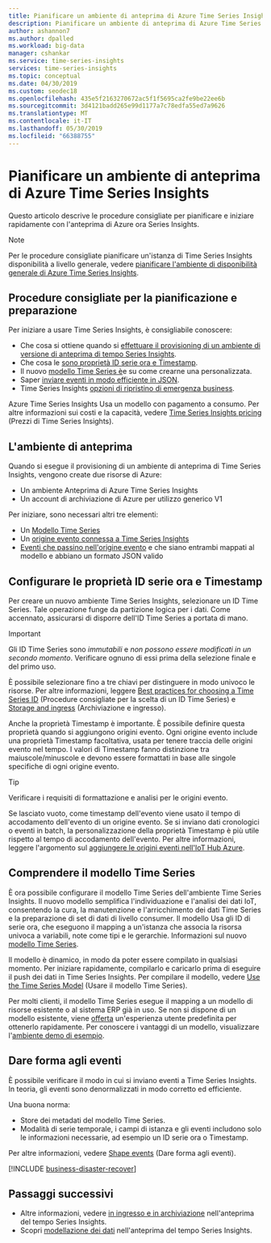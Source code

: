 ```yaml
---
title: Pianificare un ambiente di anteprima di Azure Time Series Insights | Microsoft Docs
description: Pianificare un ambiente di anteprima di Azure Time Series Insights.
author: ashannon7
ms.author: dpalled
ms.workload: big-data
manager: cshankar
ms.service: time-series-insights
services: time-series-insights
ms.topic: conceptual
ms.date: 04/30/2019
ms.custom: seodec18
ms.openlocfilehash: 435e5f2163270672ac5f1f5695ca2fe9be22ee6b
ms.sourcegitcommit: 3d4121badd265e99d1177a7c78edfa55ed7a9626
ms.translationtype: MT
ms.contentlocale: it-IT
ms.lasthandoff: 05/30/2019
ms.locfileid: "66388755"
---
```

# <a name="plan-your-azure-time-series-insights-preview-environment"></a>Pianificare un ambiente di anteprima di Azure Time Series Insights

Questo articolo descrive le procedure consigliate per pianificare e iniziare rapidamente con l'anteprima di Azure ora Series Insights.

> [!NOTE]
> Per le procedure consigliate pianificare un'istanza di Time Series Insights disponibilità a livello generale, vedere [pianificare l'ambiente di disponibilità generale di Azure Time Series Insights](time-series-insights-environment-planning.md).

## <a name="best-practices-for-planning-and-preparation"></a>Procedure consigliate per la pianificazione e preparazione

Per iniziare a usare Time Series Insights, è consigliabile conoscere:

* Che cosa si ottiene quando si [effettuare il provisioning di un ambiente di versione di anteprima di tempo Series Insights](#the-preview-environment).
* Che cosa le [sono proprietà ID serie ora e Timestamp](#configure-time-series-ids-and-timestamp-properties).
* Il nuovo [modello Time Series è](#understand-the-time-series-model)e su come crearne una personalizzata.
* Saper [inviare eventi in modo efficiente in JSON](#shape-your-events).
* Time Series Insights [opzioni di ripristino di emergenza business](#business-disaster-recovery).

Azure Time Series Insights Usa un modello con pagamento a consumo. Per altre informazioni sui costi e la capacità, vedere [Time Series Insights pricing](https://azure.microsoft.com/pricing/details/time-series-insights/) (Prezzi di Time Series Insights).

## <a name="the-preview-environment"></a>L'ambiente di anteprima

Quando si esegue il provisioning di un ambiente di anteprima di Time Series Insights, vengono create due risorse di Azure:

* Un ambiente Anteprima di Azure Time Series Insights
* Un account di archiviazione di Azure per utilizzo generico V1

Per iniziare, sono necessari altri tre elementi:

* Un [Modello Time Series](./time-series-insights-update-tsm.md)
* Un [origine evento connessa a Time Series Insights](./time-series-insights-how-to-add-an-event-source-iothub.md)
* [Eventi che passino nell'origine evento](./time-series-insights-send-events.md) e che siano entrambi mappati al modello e abbiano un formato JSON valido

## <a name="configure-time-series-ids-and-timestamp-properties"></a>Configurare le proprietà ID serie ora e Timestamp

Per creare un nuovo ambiente Time Series Insights, selezionare un ID Time Series. Tale operazione funge da partizione logica per i dati. Come accennato, assicurarsi di disporre dell'ID Time Series a portata di mano.

> [!IMPORTANT]
> Gli ID Time Series sono *immutabili* e *non possono essere modificati in un secondo momento*. Verificare ognuno di essi prima della selezione finale e del primo uso.

È possibile selezionare fino a tre chiavi per distinguere in modo univoco le risorse. Per altre informazioni, leggere [Best practices for choosing a Time Series ID](./time-series-insights-update-how-to-id.md) (Procedure consigliate per la scelta di un ID Time Series) e [Storage and ingress](./time-series-insights-update-storage-ingress.md) (Archiviazione e ingresso).

Anche la proprietà Timestamp è importante. È possibile definire questa proprietà quando si aggiungono origini evento. Ogni origine evento include una proprietà Timestamp facoltativa, usata per tenere traccia delle origini evento nel tempo. I valori di Timestamp fanno distinzione tra maiuscole/minuscole e devono essere formattati in base alle singole specifiche di ogni origine evento.

> [!TIP]
> Verificare i requisiti di formattazione e analisi per le origini evento.

Se lasciato vuoto, come timestamp dell'evento viene usato il tempo di accodamento dell'evento di un origine evento. Se si inviano dati cronologici o eventi in batch, la personalizzazione della proprietà Timestamp è più utile rispetto al tempo di accodamento dell'evento. Per altre informazioni, leggere l'argomento sul [aggiungere le origini eventi nell'IoT Hub Azure](./time-series-insights-how-to-add-an-event-source-iothub.md).

## <a name="understand-the-time-series-model"></a>Comprendere il modello Time Series

È ora possibile configurare il modello Time Series dell'ambiente Time Series Insights. Il nuovo modello semplifica l'individuazione e l'analisi dei dati IoT, consentendo la cura, la manutenzione e l'arricchimento dei dati Time Series e la preparazione di set di dati di livello consumer. Il modello Usa gli ID di serie ora, che eseguono il mapping a un'istanza che associa la risorsa univoca a variabili, note come tipi e le gerarchie. Informazioni sul nuovo [modello Time Series](./time-series-insights-update-tsm.md).

Il modello è dinamico, in modo da poter essere compilato in qualsiasi momento. Per iniziare rapidamente, compilarlo e caricarlo prima di eseguire il push dei dati in Time Series Insights. Per compilare il modello, vedere [Use the Time Series Model](./time-series-insights-update-how-to-tsm.md) (Usare il modello Time Series).

Per molti clienti, il modello Time Series esegue il mapping a un modello di risorse esistente o al sistema ERP già in uso. Se non si dispone di un modello esistente, viene [offerta](https://github.com/Microsoft/tsiclient) un'esperienza utente predefinita per ottenerlo rapidamente. Per conoscere i vantaggi di un modello, visualizzare l'[ambiente demo di esempio](https://insights.timeseries.azure.com/preview/demo).

## <a name="shape-your-events"></a>Dare forma agli eventi

È possibile verificare il modo in cui si inviano eventi a Time Series Insights. In teoria, gli eventi sono denormalizzati in modo corretto ed efficiente.

Una buona norma:

* Store dei metadati del modello Time Series.
* Modalità di serie temporale, i campi di istanza e gli eventi includono solo le informazioni necessarie, ad esempio un ID serie ora o Timestamp.

Per altre informazioni, vedere [Shape events](./time-series-insights-send-events.md#json) (Dare forma agli eventi).

[!INCLUDE [business-disaster-recover](../../includes/time-series-insights-business-recovery.md)]

## <a name="next-steps"></a>Passaggi successivi

- Altre informazioni, vedere [in ingresso e in archiviazione](./time-series-insights-update-storage-ingress.md) nell'anteprima del tempo Series Insights.
- Scopri [modellazione dei dati](./time-series-insights-update-tsm.md) nell'anteprima del tempo Series Insights.